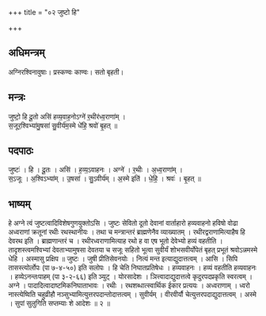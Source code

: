 +++
title = "०२ जुष्टो हि"

+++
## अधिमन्त्रम्
अग्निरश्विनावुषाः। प्रस्कण्वः काण्वः। सतो बृहती।

## मन्त्रः
जुष्टो॒ हि दू॒तो असि॑ हव्य॒वाह॒नोऽग्ने॑ र॒थीर॑ध्व॒राणा॑म् ।  
स॒जूर॒श्विभ्या॑मु॒षसा॑ सु॒वीर्य॑म॒स्मे धे॑हि॒ श्रवो॑ बृ॒हत् ॥

## पदपाठः
जुष्टः॑ । हि । दू॒तः । असि॑ । ह॒व्य॒ऽवाहनः । अग्ने॑ । र॒थीः । अ॒ध्व॒राणा॑म् ।  
स॒ऽजूः । अ॒श्विऽभ्या॑म् । उ॒षसा॑ । सु॒ऽवीर्य॑म् । अ॒स्मे इति॑ । धे॒हि॒ । श्रवः॑ । बृ॒हत् ॥

## भाष्यम्
हे अग्ने त्वं जुष्टत्वादिविशेषगुणयुक्तोऽसि । जुष्टः सेवितो दूतो देवानां वार्ताहारो हव्यवाहनो हविषो वोढा अध्वराणां क्रतूनां रथीः रथस्थानीयः । तथा च मन्त्रान्तरं ब्राह्मणेनैव व्याख्यातम् । रथीरद्वराणामित्याहैष हि देवरथ इति । ब्राह्मणान्तरं च । रथीरध्वराणामित्याह रथो ह वा एष भूतो देवेभ्यो हव्यं वहतीति । तादृशस्त्वमश्विभ्यां देवताभ्यामुषसा देवतया च सजूः सहितो भूत्वा सुवीर्यं शोभसवीर्योपेतं बृहत् प्रभूतं श्रवोऽन्नमस्मे धेहि । अस्मासु प्रक्षिप ॥ जुष्टः । जुषी प्रीतिसेवनयोः । नित्यं मन्त इत्याद्युदात्तत्वम् । आसि । सिपि तासस्त्योर्लोपः (पा ७-४-५०) इति सलोपः । हि चेति निघातप्रतिषेधः । हव्यवाहनः । हव्यं वहतीति हव्यवाहनः । हव्येऽनन्तःपाहम् (पा ३-२-६६) इति ञ्युट् । योरसादेशः । ञित्त्वादाद्युदात्तत्वे कृदुरपदप्रकृति स्वरत्वम् । अग्ने । पादादित्वादाष्टमिकनिघाताभावः । रथीः । रथशब्धात्स्वार्थिक ईकार प्रत्ययः । अध्वराणाम् । ध्वरो नास्त्येष्विति चहुव्रीहौ नञ्सुभ्यामित्युत्तरपदान्तोदात्तत्वम् । सुवीर्यम् । वीरवीर्यौ चेत्युत्तरपदाद्युदात्तत्वम् । अस्मे । सुपां सुलुगिति सप्तम्याः शे आदेशः ॥ २ ॥